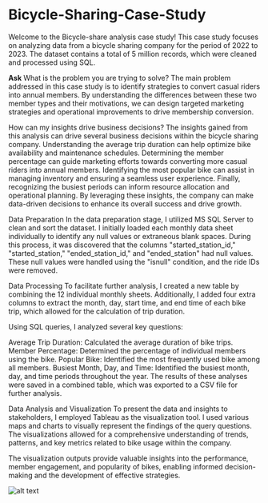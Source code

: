 # Bicycle-Sharing-Case-Study

Welcome to the Bicycle-share analysis case study! 
This case study focuses on analyzing data from a bicycle sharing company for the period of 2022 to 2023. The dataset contains a total of 5 million records, which were cleaned and processed using SQL.

**Ask**
What is the problem you are trying to solve?
The main problem addressed in this case study is to identify strategies to convert casual riders into annual members. By understanding the differences between these two member types and their motivations, we can design targeted marketing strategies and operational improvements to drive membership conversion.

How can my insights drive business decisions?
The insights gained from this analysis can drive several business decisions within the bicycle sharing company. Understanding the average trip duration can help optimize bike availability and maintenance schedules. Determining the member percentage can guide marketing efforts towards converting more casual riders into annual members. Identifying the most popular bike can assist in managing inventory and ensuring a seamless user experience. Finally, recognizing the busiest periods can inform resource allocation and operational planning. By leveraging these insights, the company can make data-driven decisions to enhance its overall success and drive growth.

Data Preparation
In the data preparation stage, I utilized MS SQL Server to clean and sort the dataset. I initially loaded each monthly data sheet individually to identify any null values or extraneous blank spaces. During this process, it was discovered that the columns "started_station_id," "started_station," "ended_station_id," and "ended_station" had null values. These null values were handled using the "isnull" condition, and the ride IDs were removed.

Data Processing
To facilitate further analysis, I created a new table by combining the 12 individual monthly sheets. Additionally, I added four extra columns to extract the month, day, start time, and end time of each bike trip, which allowed for the calculation of trip duration.

Using SQL queries, I analyzed several key questions:

Average Trip Duration: Calculated the average duration of bike trips.
Member Percentage: Determined the percentage of individual members using the bike.
Popular Bike: Identified the most frequently used bike among all members.
Busiest Month, Day, and Time: Identified the busiest month, day, and time periods throughout the year.
The results of these analyses were saved in a combined table, which was exported to a CSV file for further analysis.

Data Analysis and Visualization
To present the data and insights to stakeholders, I employed Tableau as the visualization tool. I used various maps and charts to visually represent the findings of the query questions. The visualizations allowed for a comprehensive understanding of trends, patterns, and key metrics related to bike usage within the company.

The visualization outputs provide valuable insights into the performance, member engagement, and popularity of bikes, enabling informed decision-making and the development of effective strategies.

![alt text](C:\Users\sdutt\OneDrive\Pictures\Screenshot)
